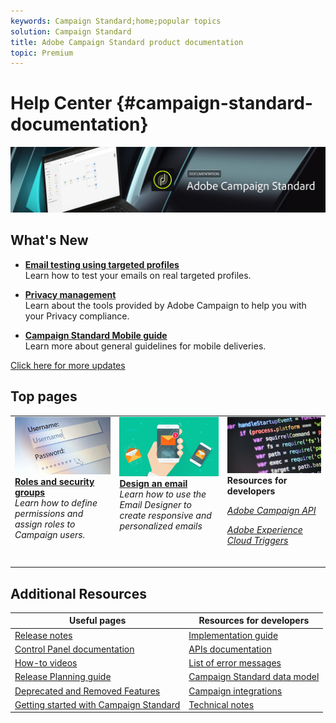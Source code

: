 ```yaml
---
keywords: Campaign Standard;home;popular topics
solution: Campaign Standard
title: Adobe Campaign Standard product documentation
topic: Premium
---
```


# Help Center {#campaign-standard-documentation}

![](start/using/assets/do-not-localize/banner_acs_doc.jpg) 

## What's New

* **[Email testing using targeted profiles](sending/using/testing-messages-using-target.md)**<br/>
Learn how to test your emails on real targeted profiles.

* **[Privacy management](https://helpx.adobe.com/campaign/kb/campaign-privacy.html)**<br/>
Learn about the tools provided by Adobe Campaign to help you with your Privacy compliance.

* **[Campaign Standard Mobile guide](https://helpx.adobe.com/campaign/kb/acs-mobile.html)**<br/>
Learn more about general guidelines for mobile deliveries.

[Click here for more updates](rn/using/documentation-updates.md)

## Top pages

 <table>
<tr>
  <td valign="top">
    <a href="administration/using/about-access-management.md">
      <img alt="Roles" src="start/using/assets/roles.png"/>
    </a>
    <div>
    <a href="administration/using/about-access-management.md"><strong>Roles and security groups</strong></a>
    </div>
    <em>Learn how to define permissions and assign roles to Campaign users.</em>
    <br>
  </td>
  <td valign="top">
    <a href="designing/using/designing-content-in-adobe-campaign.md">
      <img alt="Designer" src="start/using/assets/design.png" />
    </a>
    <div>
    <a href="designing/using/designing-content-in-adobe-campaign.md"><strong>Design an email</strong></a>
    </div>
    <em>Learn how to use the Email Designer to create responsive and personalized emails</em>
    <br>
  </td>
  <td valign="top">
       <img alt="Developers" src="start/using/assets/dev.png" />
    <div>
    <strong>Resources for developers</strong>
    </div>
    <p><em><a href="api/using/about-campaign-standard-apis.md">Adobe Campaign API</a></em></p>
    <p><em><a href="integrating/using/about-adobe-experience-cloud-triggers.md">Adobe Experience Cloud Triggers</a></em></p>
    <br>
  </td>
</tr>
</table>

## Additional Resources

| Useful pages | Resources for developers |
|---|---|
| [Release notes](rn/using/release-notes.md) | [Implementation guide](https://helpx.adobe.com/campaign/kb/campaign-standard-implementation-guide.html) |
| [Control Panel documentation](https://docs.adobe.com/content/help/en/control-panel/using/control-panel-home.html) | [APIs documentation](api/using/about-campaign-standard-apis.md) |
| [How-to videos](https://docs.adobe.com/content/help/en/campaign-learn/campaign-standard-tutorials/overview.html) |  [List of error messages](https://docs.adobe.com/content/help/en/campaign-classic/technicalresources/error_messages/error_codes.html) |
| [Release Planning guide](https://helpx.adobe.com/campaign/kb/acs-release-planning.html) | [Campaign Standard data model](developing/using/datamodel-introduction.md) |
| [Deprecated and Removed Features](https://helpx.adobe.com/campaign/kb/acs-deprecated-and-removed-features.html) | [Campaign integrations](integrating/using/about-campaign-integrations.md) |
| [Getting started with Campaign Standard](start/using/campaign-orchestration.md) | [Technical notes](https://helpx.adobe.com/campaign/kb/acs-article-list.html) |
